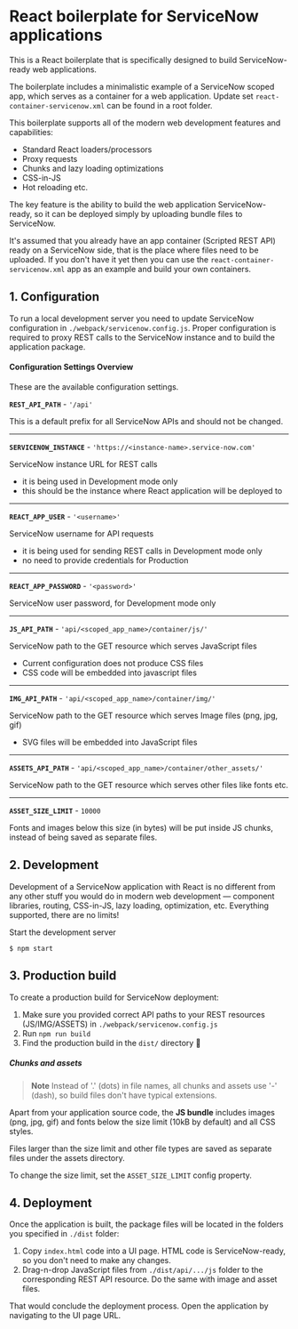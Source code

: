 # React boilerplate for ServiceNow applications

This is a React boilerplate that is specifically designed to build ServiceNow-ready web applications.

The boilerplate includes a minimalistic example of a ServiceNow scoped app, which serves as a container for a web application. Update set `react-container-servicenow.xml` can be found in a root folder.

This boilerplate supports all of the modern web development features and capabilities:

- Standard React loaders/processors
- Proxy requests
- Chunks and lazy loading optimizations
- CSS-in-JS
- Hot reloading etc.

The key feature is the ability to build the web application ServiceNow-ready, so it can be deployed simply by uploading bundle files to ServiceNow.

It's assumed that you already have an app container (Scripted REST API) ready on a ServiceNow side, that is the place where files need to be uploaded. If you don't have it yet then you can use the `react-container-servicenow.xml` app as an example and build your own containers.

## 1. Configuration

To run a local development server you need to update ServiceNow configuration in `./webpack/servicenow.config.js`. Proper configuration is required to proxy REST calls to the ServiceNow instance and to build the application package.

#### Configuration Settings Overview

These are the available configuration settings.

**`REST_API_PATH`** - `'/api'`

This is a default prefix for all ServiceNow APIs and should not be changed.

---

**`SERVICENOW_INSTANCE`** - `'https://<instance-name>.service-now.com'`

ServiceNow instance URL for REST calls

- it is being used in Development mode only
- this should be the instance where React application will be deployed to

---

**`REACT_APP_USER`** - `'<username>'`

ServiceNow username for API requests

- it is being used for sending REST calls in Development mode only
- no need to provide credentials for Production

---

**`REACT_APP_PASSWORD`** - `'<password>'`

ServiceNow user password, for Development mode only

---

**`JS_API_PATH`** - `'api/<scoped_app_name>/container/js/'`

ServiceNow path to the GET resource which serves JavaScript files

- Current configuration does not produce CSS files
- CSS code will be embedded into javascript files

---

**`IMG_API_PATH`** - `'api/<scoped_app_name>/container/img/'`

ServiceNow path to the GET resource which serves Image files (png, jpg, gif)

- SVG files will be embedded into JavaScript files

---

**`ASSETS_API_PATH`** - `'api/<scoped_app_name>/container/other_assets/'`

ServiceNow path to the GET resource which serves other files like fonts etc.

---

**`ASSET_SIZE_LIMIT`** - `10000`

Fonts and images below this size (in bytes) will be put inside JS chunks, instead of being saved as separate files.

## 2. Development

Development of a ServiceNow application with React is no different from any other stuff you would do in modern web development — component libraries, routing, CSS-in-JS, lazy loading, optimization, etc. Everything supported, there are no limits!

Start the development server

```
$ npm start
```

## 3. Production build

To create a production build for ServiceNow deployment:

1. Make sure you provided correct API paths to your REST resources (JS/IMG/ASSETS) in `./webpack/servicenow.config.js`
2. Run `npm run build`
3. Find the production build in the `dist/` directory 🎉

##### Chunks and assets

> **Note** Instead of '.' (dots) in file names, all chunks and assets use '-' (dash), so build files don't have typical extensions.

Apart from your application source code, the **JS bundle** includes images (png, jpg, gif) and fonts below the size limit (10kB by default) and all CSS styles.

Files larger than the size limit and other file types are saved as separate files under the assets directory.

To change the size limit, set the `ASSET_SIZE_LIMIT` config property.

## 4. Deployment

Once the application is built, the package files will be located in the folders you specified in `./dist` folder:

1. Copy `index.html` code into a UI page. HTML code is ServiceNow-ready, so you don't need to make any changes.
2. Drag-n-drop JavaScript files from `./dist/api/.../js` folder to the corresponding REST API resource. Do the same with image and asset files.

That would conclude the deployment process. Open the application by navigating to the UI page URL.

